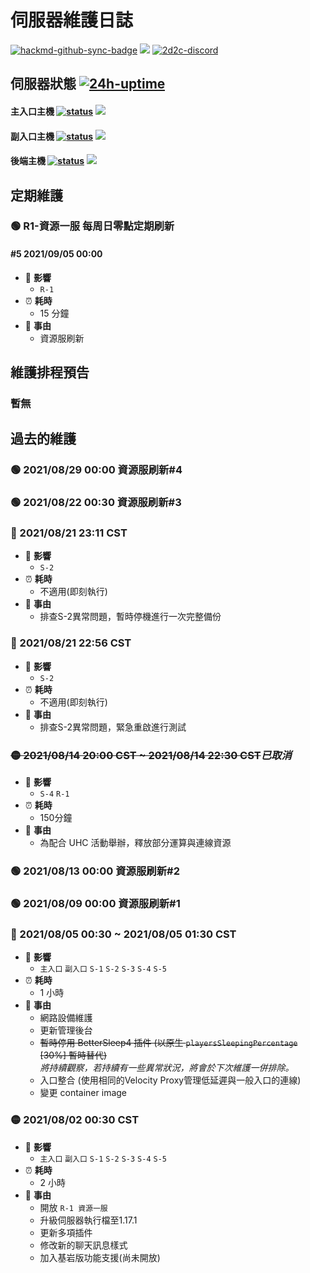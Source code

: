 # 伺服器維護日誌
[![hackmd-github-sync-badge](https://hackmd.io/6all3-thSN6ITI5STobGxg/badge)](https://hackmd.io/6all3-thSN6ITI5STobGxg) [![](https://badgen.net/badge/icon/GitHub/black?icon=github&label)](https://github.com/2D2C-TW/hackmd.io/blob/main/server-maintain-log.md) [![2d2c-discord](https://badgen.net/discord/members/2d2c)](https://discord.gg/2d2c)

## 伺服器狀態 [![24h-uptime](https://badgen.net/uptime-robot/day/ur1372305-af90c383417375fc57522eb0)](https://status.2d2c.org)

#### 主入口主機 [![status](https://badgen.net/uptime-robot/status/m788686890-1c7de12ab6a67e885a4ca7db)](https://stats.uptimerobot.com/nmxvpuG8qv/788686890) ![](https://badgen.net/badge/address/mc.2d2c.org/blue)


#### 副入口主機 [![status](https://badgen.net/uptime-robot/status/m788686904-3542d91c79fc8c9ffca59c4f)](https://stats.uptimerobot.com/nmxvpuG8qv/788686904) ![](https://badgen.net/badge/address/mc2.2d2c.org/blue) 


#### 後端主機 [![status](https://badgen.net/uptime-robot/status/m788686910-d8c4afbddfaedf13b186f861)](https://stats.uptimerobot.com/nmxvpuG8qv/788686910) ![](https://badgen.net/badge/locate/Taiwan/cyan)


## 定期維護

### 🟢 R1-資源一服 每周日零點定期刷新

#### #5 2021/09/05 00:00

- 🚧 **影響**
  - `R-1`
- ⏰ **耗時**
  - 15 分鐘
- 📑 **事由**
  - 資源服刷新

## 維護排程預告

### 暫無

## 過去的維護

### 🟢 2021/08/29 00:00 資源服刷新#4

### 🟢 2021/08/22 00:30 資源服刷新#3

### 🔴 2021/08/21 23:11 CST

- 🚧 **影響**
  - `S-2`
- ⏰ **耗時**
  - 不適用(即刻執行)
- 📑 **事由**
  - 排查S-2異常問題，暫時停機進行一次完整備份

### 🔴 2021/08/21 22:56 CST

- 🚧 **影響**
  - `S-2`
- ⏰ **耗時**
  - 不適用(即刻執行)
- 📑 **事由**
  - 排查S-2異常問題，緊急重啟進行測試

### ~~🟡 2021/08/14 20:00 CST ~ 2021/08/14 22:30 CST~~*已取消*

- 🚧 **影響** 
  - `S-4` `R-1`
- ⏰ **耗時**
  - 150分鐘
- 📑 **事由**
  - 為配合 UHC 活動舉辦，釋放部分運算與連線資源

### 🟢 2021/08/13 00:00 資源服刷新#2

### 🟢 2021/08/09 00:00 資源服刷新#1

### 🔴 2021/08/05 00:30 ~ 2021/08/05 01:30 CST
  
- 🚧 **影響**
  - `主入口` `副入口` `S-1` `S-2` `S-3` `S-4` `S-5`
- ⏰ **耗時**
  - 1 小時
- 📑 **事由**
  - 網路設備維護
  - 更新管理後台
  - ~~暫時停用 BetterSleep4 插件 (以原生 `playersSleepingPercentage` [30%] 暫時替代)~~
<br>_將持續觀察，若持續有一些異常狀況，將會於下次維護一併排除。_</br>
  - 入口整合 (使用相同的Velocity Proxy管理低延遲與一般入口的連線)
  - 變更 container image

### 🟡 2021/08/02 00:30 CST

- 🚧 **影響**
  - `主入口` `副入口` `S-1` `S-2` `S-3` `S-4` `S-5`
- ⏰ **耗時**
  - 2 小時
- 📑 **事由**
  - 開放 `R-1 資源一服`
  - 升級伺服器執行檔至1.17.1
  - 更新多項插件
  - 修改新的聊天訊息樣式
  - 加入基岩版功能支援(尚未開放)

<!--

### 🔴🟡🟢 2021/xx/xx 00:00 CST

- 🚧 **影響**
  - `主入口` `副入口` `S-1` `S-2` `S-3` `S-4` `S-5`
- ⏰ **耗時**
  - x 小時
- 📑 **事由**

-->
